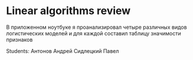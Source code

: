 # Linear algorithms review
В приложенном ноутбуке я проанализировал четыре различных видов логистических моделей и для каждой составил таблицу значимости признаков


Students:   Антонов Андрей
            Сидлецкий Павел
